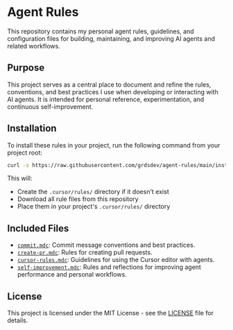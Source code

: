 # Agent Rules

This repository contains my personal agent rules, guidelines, and configuration files for building, maintaining, and improving AI agents and related workflows.

## Purpose
This project serves as a central place to document and refine the rules, conventions, and best practices I use when developing or interacting with AI agents. It is intended for personal reference, experimentation, and continuous self-improvement.

## Installation
To install these rules in your project, run the following command from your project root:

```bash
curl -s https://raw.githubusercontent.com/grdsdev/agent-rules/main/install.sh | bash
```

This will:
- Create the `.cursor/rules/` directory if it doesn't exist
- Download all rule files from this repository
- Place them in your project's `.cursor/rules/` directory

## Included Files
- [`commit.mdc`](rules/commit.mdc): Commit message conventions and best practices.
- [`create-pr.mdc`](rules/create-pr.mdc): Rules for creating pull requests.
- [`cursor-rules.mdc`](rules/cursor-rules.mdc): Guidelines for using the Cursor editor with agents.
- [`self-improvement.mdc`](rules/self-improvement.mdc): Rules and reflections for improving agent performance and personal workflows.

## License
This project is licensed under the MIT License - see the [LICENSE](LICENSE) file for details.